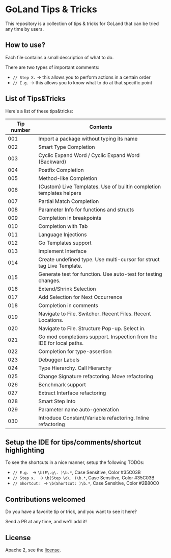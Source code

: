# GoLand Tips & Tricks

This repository is a collection of tips & tricks for GoLand that can be tried any time by users.

## How to use?

Each file contains a small description of what to do.

There are two types of important comments:

- `// Step X.` -> this allows you to perform actions in a certain order
- `// E.g.` -> this allows you to know what to do at that specific point 

## List of Tips&Tricks

Here's a list of these tips&tricks:


| Tip number | Contents |
|---|----|
| 001 | Import a package without typing its name |
| 002 | Smart Type Completion |
| 003 | Cyclic Expand Word / Cyclic Expand Word (Backward) |
| 004 | Postfix Completion |
| 005 | Method-like Completion |
| 006 | (Custom) Live Templates. Use of builtin completion templates helpers |
| 007 | Partial Match Completion |
| 008 | Parameter Info for functions and structs |
| 009 | Completion in breakpoints |
| 010 | Completion with Tab |
| 011 | Language Injections |
| 012 | Go Templates support |
| 013 | Implement Interface |
| 014 | Create undefined type. Use multi-cursor for struct tag Live Template. |
| 015 | Generate test for function. Use auto-test for testing changes. |
| 016 | Extend/Shrink Selection |
| 017 | Add Selection for Next Occurrence |
| 018 | Completion in comments |
| 019 | Navigate to File. Switcher. Recent Files. Recent Locations. |
| 020 | Navigate to File. Structure Pop-up. Select in. |
| 021 | Go mod completions support. Inspection from the IDE for local paths. |
| 022 | Completion for type-assertion |
| 023 | Debugger Labels |
| 024 | Type Hierarchy. Call Hierarchy |
| 025 | Change Signature refactoring. Move refactoring |
| 026 | Benchmark support |
| 027 | Extract Interface refactoring |
| 028 | Smart Step Into |
| 029 | Parameter name auto-generation |
| 030 | Introduce Constant/Variable refactoring. Inline refactoring |

## Setup the IDE for tips/comments/shortcut highlighting

To see the shortcuts in a nice manner, setup the following TODOs:
- `// E.g. ` -> `\b(E\.g\. )\b.*`, Case Sensitive, Color #35C03B
- `// Step x. ` -> `\b(Step \d\. )\b.*`, Case Sensitive, Color #35C03B
- `// Shortcut: ` -> `\b(Shortcut: )\b.*`, Case Sensitive, Color #2B80C0

## Contributions welcomed

Do you have a favorite tip or trick, and you want to see it here?

Send a PR at any time, and we'll add it!

## License

Apache 2, see the [license](LICENSE.md).